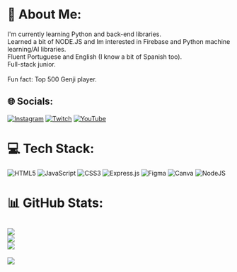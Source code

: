 # 💫 About Me:
I'm currently learning Python and back-end libraries.<br>Learned a bit of NODE.JS and Im interested in Firebase and Python machine learning/AI libraries.<br>Fluent Portuguese and English (I know a bit of Spanish too).<br>Full-stack junior.<br><br>Fun fact: Top 500 Genji player.

## 🌐 Socials:
[![Instagram](https://img.shields.io/badge/Instagram-%23E4405F.svg?logo=Instagram&logoColor=white)](https://instagram.com/distant_gabdrule) [![Twitch](https://img.shields.io/badge/Twitch-%239146FF.svg?logo=Twitch&logoColor=white)](https://twitch.tv/distant_gabdrule) [![YouTube](https://img.shields.io/badge/YouTube-%23FF0000.svg?logo=YouTube&logoColor=white)](https://youtube.com/c/DistantFoill) 

# 💻 Tech Stack:
![HTML5](https://img.shields.io/badge/html5-%23E34F26.svg?style=flat&logo=html5&logoColor=white) ![JavaScript](https://img.shields.io/badge/javascript-%23323330.svg?style=flat&logo=javascript&logoColor=%23F7DF1E) ![CSS3](https://img.shields.io/badge/css3-%231572B6.svg?style=flat&logo=css3&logoColor=white) ![Express.js](https://img.shields.io/badge/express.js-%23404d59.svg?style=flat&logo=express&logoColor=%2361DAFB) 	![Figma](https://img.shields.io/badge/figma-%23F24E1E.svg?style=flat&logo=figma&logoColor=white) ![Canva](https://img.shields.io/badge/Canva-%2300C4CC.svg?style=flat&logo=Canva&logoColor=white) ![NodeJS](https://img.shields.io/badge/node.js-6DA55F?style=flat&logo=node.js&logoColor=white)
# 📊 GitHub Stats:
![](https://github-readme-stats.vercel.app/api?username=MrsGabs&theme=nord&hide_border=false&include_all_commits=true&count_private=true)<br/>
![](https://github-readme-streak-stats.herokuapp.com/?user=MrsGabs&theme=nord&hide_border=false)<br/>
![](https://github-readme-stats.vercel.app/api/top-langs/?username=MrsGabs&theme=nord&hide_border=false&include_all_commits=true&count_private=true&layout=compact)
---
[![](https://visitcount.itsvg.in/api?id=MrsGabs&icon=2&color=12)](https://visitcount.itsvg.in)
